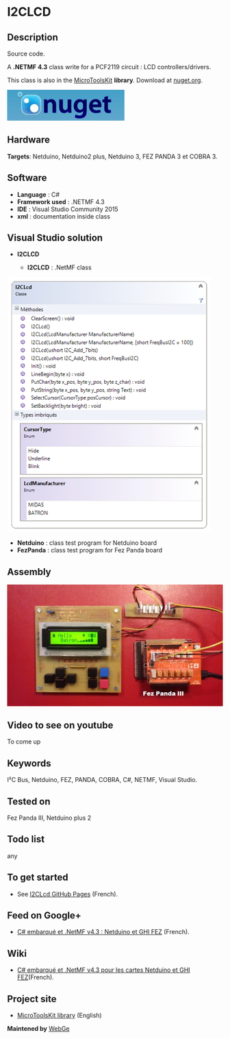 # I2CLCD

## Description

Source code.

A **.NETMF 4.3** class write for a PCF2119 circuit : LCD controllers/drivers.

This class is also in the [MicroToolsKit](https://www.nuget.org/packages/WEBGE.Microtoolskit/) **library**. Download at [nuget.org](https://www.nuget.org).

![nuget](img/nuget.JPG)

## Hardware

**Targets**: Netduino, Netduino2 plus, Netduino 3, FEZ PANDA 3 et COBRA 3.

## Software

* **Language** : C#
* **Framework used** : .NETMF 4.3
* **IDE** : Visual Studio Community 2015
* **xml** : documentation inside class  

## Visual Studio solution

* **I2CLCD**

  * **I2CLCD** : .NetMF class

![I2CLCD](img/I2CLCDClass.PNG)

* **Netduino** : class test program for Netduino board
* **FezPanda** : class test program for Fez Panda board

## Assembly

![Assembly](img/I2CLCD.jpg)

## Video to see on youtube

To come up

## Keywords

I²C Bus, Netduino, FEZ, PANDA, COBRA, C#, NETMF, Visual Studio.

## Tested on

Fez Panda III, Netduino plus 2

## Todo list

any

## To get started

* See [I2CLcd GitHub Pages](http://webge.github.io/I2CLCD) (French).

## Feed on Google+

* [C# embarqué et .NetMF v4.3 : Netduino et GHI FEZ](https://plus.google.com/collection/oaaJX) (French).

## Wiki

* [C# embarqué et .NetMF v4.3 pour les cartes Netduino et GHI FEZ](http://webge.dyndns-server.com/dokuwiki/doku.php?id=netmf43:accueilnetmf)(French).

## Project site

* [MicroToolsKit library](http://webge.dyndns-server.com/dokuwiki/doku.php?id=netmf43:6_microtoolskit) (English)

**Maintened by** [WebGe](mailto:philippemariano@gmail.com)